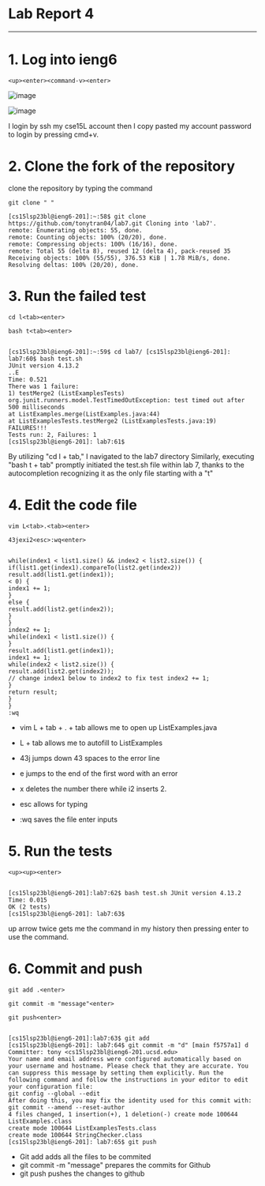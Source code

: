 # Lab Report 4
---
# 1. Log into ieng6

```
<up><enter><command-v><enter>
```
![image](https://github.com/tonytran04/cse15l-lab-reports/assets/110417599/a7de569e-8c4e-4524-89c2-fb0628894ce1)

![image](https://github.com/tonytran04/cse15l-lab-reports/assets/110417599/5e9ac6ba-2bf3-482e-88ae-5c57606a4fe1)

I login by ssh my cse15L account then I copy pasted my account password to login by pressing cmd+v.

# 2. Clone the fork of the repository
clone the repository by typing the command
```
git clone " "
```
```
[cs15lsp23bl@ieng6-201]:~:58$ git clone https://github.com/tonytran04/lab7.git Cloning into 'lab7'.
remote: Enumerating objects: 55, done.
remote: Counting objects: 100% (20/20), done.
remote: Compressing objects: 100% (16/16), done.
remote: Total 55 (delta 8), reused 12 (delta 4), pack-reused 35
Receiving objects: 100% (55/55), 376.53 KiB | 1.78 MiB/s, done. Resolving deltas: 100% (20/20), done.

```

# 3. Run the failed test
```
cd l<tab><enter>
```
```
bash t<tab><enter>
```
```

[cs15lsp23bl@ieng6-201]:~:59$ cd lab7/ [cs15lsp23bl@ieng6-201]: lab7:60$ bash test.sh
JUnit version 4.13.2
..E
Time: 0.521
There was 1 failure:
1) testMerge2 (ListExamplesTests)
org.junit.runners.model.TestTimedOutException: test timed out after 500 milliseconds
at ListExamples.merge(ListExamples.java:44)
at ListExamplesTests.testMerge2 (ListExamplesTests.java:19)
FAILURES!!!
Tests run: 2, Failures: 1
[cs15lsp23bl@ieng6-201]: lab7:61$
```
By utilizing "cd l + tab," I  navigated to the lab7 directory Similarly, executing "bash t + tab" promptly initiated the test.sh file within lab 7, thanks to the autocompletion recognizing it as the only file starting with a "t" 

# 4. Edit the code file 
```
vim L<tab>.<tab><enter>
```
```
43jexi2<esc>:wq<enter>
```

```

while(index1 < list1.size() && index2 < list2.size()) { if(list1.get(index1).compareTo(list2.get(index2))
result.add(list1.get(index1));
< 0) {
index1 += 1;
}
else {
result.add(list2.get(index2));
}
}
index2 += 1;
while(index1 < list1.size()) {
}
result.add(list1.get(index1));
index1 += 1;
while(index2 < list2.size()) {
result.add(list2.get(index2));
// change index1 below to index2 to fix test index2 += 1;
}
return result;
}
}
:wq

```

+ vim L + tab + . + tab allows me to open up ListExamples.java

+ L + tab allows me to autofill to ListExamples  

+ 43j jumps down 43 spaces to the error line 

+ e jumps to the end of the first word with an error

+ x deletes the number there while i2 inserts 2.

+ esc allows for typing 

+ :wq saves the file enter inputs

# 5. Run the tests
```
<up><up><enter>
```
```

[cs15lsp23bl@ieng6-201]:lab7:62$ bash test.sh JUnit version 4.13.2
Time: 0.015
OK (2 tests)
[cs15lsp23bl@ieng6-201]: lab7:63$
```
up arrow twice gets me the command in my history then pressing enter to use the command.

# 6. Commit and push
```
git add .<enter>
```
```
git commit -m "message"<enter>
```
```
git push<enter>
```
```

[cs15lsp23bl@ieng6-201]:lab7:63$ git add
[cs15lsp23bl@ieng6-201]: lab7:64$ git commit -m "d" [main f5757a1] d
Committer: tony <cs15lsp23bl@ieng6-201.ucsd.edu>
Your name and email address were configured automatically based on your username and hostname. Please check that they are accurate. You can suppress this message by setting them explicitly. Run the following command and follow the instructions in your editor to edit your configuration file:
git config --global --edit
After doing this, you may fix the identity used for this commit with:
git commit --amend --reset-author
4 files changed, 1 insertion(+), 1 deletion(-) create mode 100644 ListExamples.class
create mode 100644 ListExamplesTests.class
create mode 100644 StringChecker.class
[cs15lsp23bl@ieng6-201]: lab7:65$ git push
```
* Git add adds all the files to be commited 
* git commit -m "message" prepares the commits for Github
* git push pushes the changes to github

